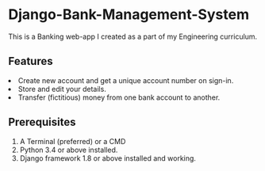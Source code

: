 # Django-Bank-Management-System

This is a Banking web-app I created as a part of my Engineering curriculum.

## Features
<li> Create new account and get a unique account number on sign-in.
<li> Store and edit your details.
<li> Transfer (fictitious) money from one bank account to another.

## Prerequisites
1. A Terminal (preferred) or a CMD
2. Python 3.4 or above installed.
3. Django framework 1.8 or above installed and working.
